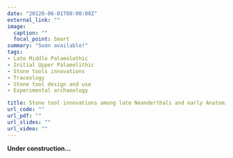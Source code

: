 ```yaml
---
date: "20120-06-01T00:00:00Z"
external_link: ""
image:
  caption: ""
  focal_point: Smart
summary: "Soon available!"
tags:
- Late Middle Palaeolothic
- Initial Upper Palaeolithic
- Stone tools innovations
- Traceology
- Stone tool design and use
- Experimental archaeology

title: Stone tool innovations among late Neanderthals and early Anatomically Modern Humans
url_code: ""
url_pdf: ""
url_slides: ""
url_video: ""
---
```


**Under construction...**
